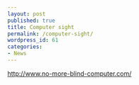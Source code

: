 ```yaml
---
layout: post
published: true
title: Computer sight
permalink: /computer-sight/
wordpress_id: 61
categories:
- News
---
```



<a href="http://www.no-more-blind-computer.com/">http://www.no-more-blind-computer.com/</a>
